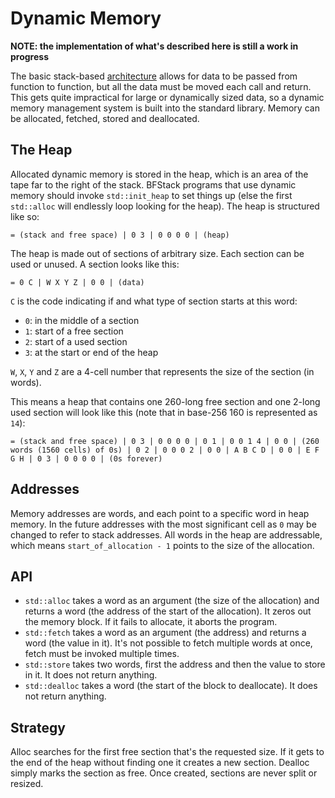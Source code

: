# Dynamic Memory

__NOTE: the implementation of what's described here is still a work in progress__

The basic stack-based [architecture](architecture.md) allows for data to be passed from function to function, but all the data must be moved each call and return. This gets quite impractical for large or dynamically sized data, so a dynamic memory management system is built into the standard library. Memory can be allocated, fetched, stored and deallocated.

## The Heap
Allocated dynamic memory is stored in the heap, which is an area of the tape far to the right of the stack. BFStack programs that use dynamic memory should invoke `std::init_heap` to set things up (else the first `std::alloc` will endlessly loop looking for the heap). The heap is structured like so:
```
= (stack and free space) | 0 3 | 0 0 0 0 | (heap)
```
The heap is made out of sections of arbitrary size. Each section can be used or unused. A section looks like this:
```
= 0 C | W X Y Z | 0 0 | (data)
```
`C` is the code indicating if and what type of section starts at this word:
- `0`: in the middle of a section
- `1`: start of a free section
- `2`: start of a used section
- `3`: at the start or end of the heap

`W`, `X`, `Y` and `Z` are a 4-cell number that represents the size of the section (in words).

This means a heap that contains one 260-long free section and one 2-long used section will look like this (note that in base-256 160 is represented as `14`):
```
= (stack and free space) | 0 3 | 0 0 0 0 | 0 1 | 0 0 1 4 | 0 0 | (260 words (1560 cells) of 0s) | 0 2 | 0 0 0 2 | 0 0 | A B C D | 0 0 | E F G H | 0 3 | 0 0 0 0 | (0s forever)
```

## Addresses
Memory addresses are words, and each point to a specific word in heap memory. In the future addresses with the most significant cell as `0` may be changed to refer to stack addresses. All words in the heap are addressable, which means `start_of_allocation - 1` points to the size of the allocation.

## API
- `std::alloc` takes a word as an argument (the size of the allocation) and returns a word (the address of the start of the allocation). It zeros out the memory block. If it fails to allocate, it aborts the program.
- `std::fetch` takes a word as an argument (the address) and returns a word (the value in it). It's not possible to fetch multiple words at once, fetch must be invoked multiple times.
- `std::store` takes two words, first the address and then the value to store in it. It does not return anything.
- `std::dealloc` takes a word (the start of the block to deallocate). It does not return anything.

## Strategy
Alloc searches for the first free section that's the requested size. If it gets to the end of the heap without finding one it creates a new section. Dealloc simply marks the section as free. Once created, sections are never split or resized.
